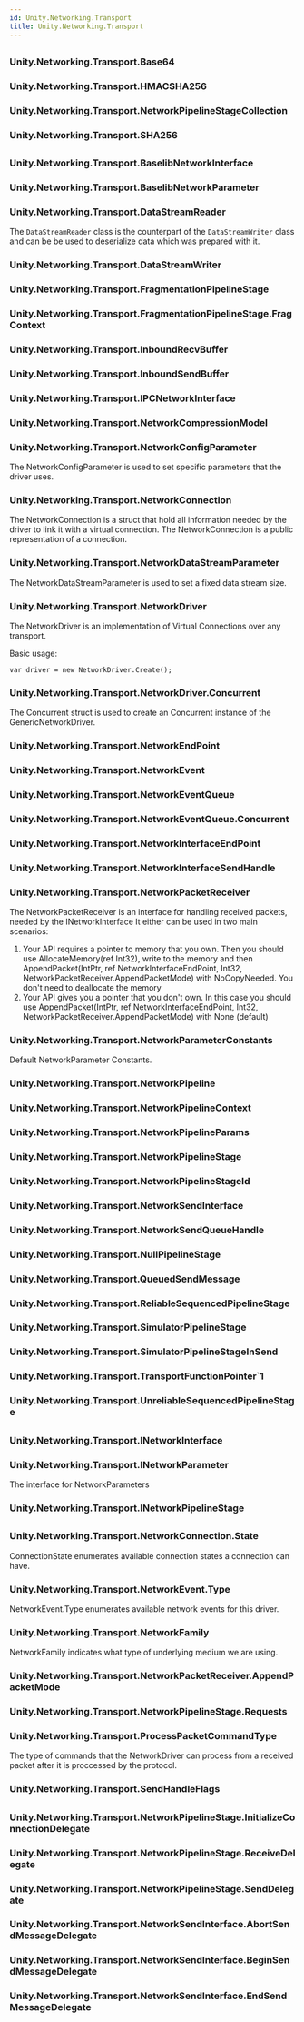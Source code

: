 ```yaml
---  
id: Unity.Networking.Transport  
title: Unity.Networking.Transport  
---
```


## 

<div class="markdown level0 summary">

</div>

<div class="markdown level0 conceptual">

</div>

<div class="markdown level0 remarks">

</div>

## 

### Unity.Networking.Transport.Base64

<div class="section">

</div>

### Unity.Networking.Transport.HMACSHA256

<div class="section">

</div>

### Unity.Networking.Transport.NetworkPipelineStageCollection

<div class="section">

</div>

### Unity.Networking.Transport.SHA256

<div class="section">

</div>

## 

### Unity.Networking.Transport.BaselibNetworkInterface

<div class="section">

</div>

### Unity.Networking.Transport.BaselibNetworkParameter

<div class="section">

</div>

### Unity.Networking.Transport.DataStreamReader

<div class="section">

The `DataStreamReader` class is the counterpart of the
`DataStreamWriter` class and can be be used to deserialize data which
was prepared with it.

</div>

### Unity.Networking.Transport.DataStreamWriter

<div class="section">

</div>

### Unity.Networking.Transport.FragmentationPipelineStage

<div class="section">

</div>

### Unity.Networking.Transport.FragmentationPipelineStage.FragContext

<div class="section">

</div>

### Unity.Networking.Transport.InboundRecvBuffer

<div class="section">

</div>

### Unity.Networking.Transport.InboundSendBuffer

<div class="section">

</div>

### Unity.Networking.Transport.IPCNetworkInterface

<div class="section">

</div>

### Unity.Networking.Transport.NetworkCompressionModel

<div class="section">

</div>

### Unity.Networking.Transport.NetworkConfigParameter

<div class="section">

The NetworkConfigParameter is used to set specific parameters that the
driver uses.

</div>

### Unity.Networking.Transport.NetworkConnection

<div class="section">

The NetworkConnection is a struct that hold all information needed by
the driver to link it with a virtual connection. The NetworkConnection
is a public representation of a connection.

</div>

### Unity.Networking.Transport.NetworkDataStreamParameter

<div class="section">

The NetworkDataStreamParameter is used to set a fixed data stream size.

</div>

### Unity.Networking.Transport.NetworkDriver

<div class="section">

The NetworkDriver is an implementation of Virtual Connections over any
transport.

Basic usage:

    var driver = new NetworkDriver.Create();

</div>

### Unity.Networking.Transport.NetworkDriver.Concurrent

<div class="section">

The Concurrent struct is used to create an Concurrent instance of the
GenericNetworkDriver.

</div>

### Unity.Networking.Transport.NetworkEndPoint

<div class="section">

</div>

### Unity.Networking.Transport.NetworkEvent

<div class="section">

</div>

### Unity.Networking.Transport.NetworkEventQueue

<div class="section">

</div>

### Unity.Networking.Transport.NetworkEventQueue.Concurrent

<div class="section">

</div>

### Unity.Networking.Transport.NetworkInterfaceEndPoint

<div class="section">

</div>

### Unity.Networking.Transport.NetworkInterfaceSendHandle

<div class="section">

</div>

### Unity.Networking.Transport.NetworkPacketReceiver

<div class="section">

The NetworkPacketReceiver is an interface for handling received packets,
needed by the INetworkInterface It either can be used in two main
scenarios:

1.  Your API requires a pointer to memory that you own. Then you should
    use AllocateMemory(ref Int32), write to the memory and then
    AppendPacket(IntPtr, ref NetworkInterfaceEndPoint, Int32,
    NetworkPacketReceiver.AppendPacketMode) with NoCopyNeeded. You don't
    need to deallocate the memory
2.  Your API gives you a pointer that you don't own. In this case you
    should use AppendPacket(IntPtr, ref NetworkInterfaceEndPoint, Int32,
    NetworkPacketReceiver.AppendPacketMode) with None (default)

</div>

### Unity.Networking.Transport.NetworkParameterConstants

<div class="section">

Default NetworkParameter Constants.

</div>

### Unity.Networking.Transport.NetworkPipeline

<div class="section">

</div>

### Unity.Networking.Transport.NetworkPipelineContext

<div class="section">

</div>

### Unity.Networking.Transport.NetworkPipelineParams

<div class="section">

</div>

### Unity.Networking.Transport.NetworkPipelineStage

<div class="section">

</div>

### Unity.Networking.Transport.NetworkPipelineStageId

<div class="section">

</div>

### Unity.Networking.Transport.NetworkSendInterface

<div class="section">

</div>

### Unity.Networking.Transport.NetworkSendQueueHandle

<div class="section">

</div>

### Unity.Networking.Transport.NullPipelineStage

<div class="section">

</div>

### Unity.Networking.Transport.QueuedSendMessage

<div class="section">

</div>

### Unity.Networking.Transport.ReliableSequencedPipelineStage

<div class="section">

</div>

### Unity.Networking.Transport.SimulatorPipelineStage

<div class="section">

</div>

### Unity.Networking.Transport.SimulatorPipelineStageInSend

<div class="section">

</div>

### Unity.Networking.Transport.TransportFunctionPointer\`1

<div class="section">

</div>

### Unity.Networking.Transport.UnreliableSequencedPipelineStage

<div class="section">

</div>

## 

### Unity.Networking.Transport.INetworkInterface

<div class="section">

</div>

### Unity.Networking.Transport.INetworkParameter

<div class="section">

The interface for NetworkParameters

</div>

### Unity.Networking.Transport.INetworkPipelineStage

<div class="section">

</div>

## 

### Unity.Networking.Transport.NetworkConnection.State

<div class="section">

ConnectionState enumerates available connection states a connection can
have.

</div>

### Unity.Networking.Transport.NetworkEvent.Type

<div class="section">

NetworkEvent.Type enumerates available network events for this driver.

</div>

### Unity.Networking.Transport.NetworkFamily

<div class="section">

NetworkFamily indicates what type of underlying medium we are using.

</div>

### Unity.Networking.Transport.NetworkPacketReceiver.AppendPacketMode

<div class="section">

</div>

### Unity.Networking.Transport.NetworkPipelineStage.Requests

<div class="section">

</div>

### Unity.Networking.Transport.ProcessPacketCommandType

<div class="section">

The type of commands that the NetworkDriver can process from a received
packet after it is proccessed by the protocol.

</div>

### Unity.Networking.Transport.SendHandleFlags

<div class="section">

</div>

## 

### Unity.Networking.Transport.NetworkPipelineStage.InitializeConnectionDelegate

<div class="section">

</div>

### Unity.Networking.Transport.NetworkPipelineStage.ReceiveDelegate

<div class="section">

</div>

### Unity.Networking.Transport.NetworkPipelineStage.SendDelegate

<div class="section">

</div>

### Unity.Networking.Transport.NetworkSendInterface.AbortSendMessageDelegate

<div class="section">

</div>

### Unity.Networking.Transport.NetworkSendInterface.BeginSendMessageDelegate

<div class="section">

</div>

### Unity.Networking.Transport.NetworkSendInterface.EndSendMessageDelegate

<div class="section">

</div>
